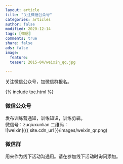 ```yaml
---
layout: article
title: "关注微信公众号"
categories: articles
author: false
modified: 2020-12-14
tags: [微信]
comments: true
share: false
ads: false
image:
  feature:
  teaser: 2015-04/weixin_qq.jpg

---
```


关注微信公众号，加微信群报名。

{% include toc.html %}

### 微信公众号
发布训练营通知，训练知识，训练剪辑。    
微信号：zuqiuxunlian
二维码：  
![weixin]({{ site.cdn_url }}/images/weixin_qr.png)


### 微信群
用来作为线下活动沟通用。请在参加线下活动时询问添加。  
